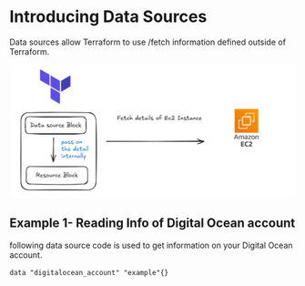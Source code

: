 # Introducing Data Sources
Data sources allow Terraform to use /fetch information defined outside of Terraform.

![MY Image](images/Data_source_1.png)

## Example 1- Reading Info of Digital Ocean account
following data source code is used to get information on your Digital Ocean account.

```
data "digitalocean_account" "example"{}

```
